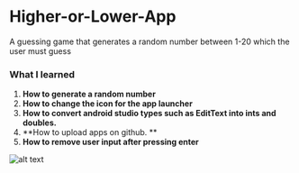 # Higher-or-Lower-App
A guessing game that generates a random number between 1-20 which the user must guess

### What I learned 
1. **How to generate a random number**
2. **How to change the icon for the app launcher**
3. **How to convert android studio types such as EditText into ints and doubles.**
4. **How to upload apps on github. **
5. **How to remove user input after pressing enter**


![alt text](https://i.imgur.com/xHLdjbX.jpg?1)  
